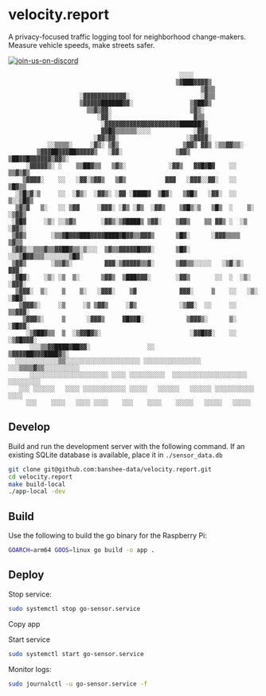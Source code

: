 # velocity.report

A privacy-focused traffic logging tool for neighborhood change-makers. Measure vehicle speeds, make streets safer.

[![join-us-on-discord](https://github.com/user-attachments/assets/fa329256-aee7-4751-b3c4-d35bdf9287f5)](https://discord.gg/XXh6jXVFkt)

```
                                                ░░░░                            
                                               ▒▓███▓▓▓▓▒                       
                                                      ▒▓▒▒                      
                    ░▓▓▓▓▓▓▓▓▓▓▓▓░                    ░▓▒▒                      
                    ▒▓▓▓▓▓██████▓▓░                ▒▓██▓▒                       
                      ▒▒▓▒▓▓░                      ▒▓▒░                         
                         ░▓▓░                       ▓▒▒                         
                          ░▓▓▓▓▓▓▓▓▓▓▓▓▓▓▓▓▓▓▓▓▓██████▓░                        
                          ▓▓█▓▒▒▒▒▒▒░░░░            ░▓▓▒                        
                        ░▓▓▒▓▓░                   ░▒▓▓▓▓░                       
           ░░▒▒▒▒░     ░▓▒░ ▒▓▒                  ▒▓▓▒ ▓▓▒ ░▒▒▓▓▒▒░              
        ▒▓▓▓██▓▓▓██▓▓▓▓▓▒   ░▓▓░               ▒▓▓▒   ▒██▓▓█▓▓▓▓▓▓▒▓▓▒░         
     ░▓▓▓▓▓▒░ ░    ▒▒██▓▒▒   ▒▓▒░            ░▓▓▒   ▓▓█▓█▓    ░░   ▒▒▓▒▓▒       
    ▒▓▓▓▓░    ░░   ░▓▓░▒▓▓▒   ▒▓▒           ▓▓▓   ░▓▓▓░░▓▓░   ░░      ▒█▓▒▒     
  ░▒█▒▓░▒     ░░  ░▓▒░  ░▓▓▒░ ░▓▓ ░████▓  ▒█▓░   ▒▓█▒   ░▓▓░  ░░     ▒░░▒█▓▒    
  ▒▓▒▓   ▒░   ░░ ▒▓▓     ░▓▓▓░ ░▓▒ ░▓▒  ░▓▓▒    ▒▓█▒░▒   ▒█▒  ░    ▒░   ░▒▓▓▒   
 ░▓█▓     ░▒░ ░░▒▓▒       ░▓▓▒░▒▓████▒ ▒▓▓░    ▒▓▓▒    ▒▒ ▓▓▒ ░  ░▒      ░▓▓▒░  
 ▒▓▓▒       ░▒▒▓█▓▓▓███▓▓▓▓████▓█▓▓▒▒▓▓▓▒      ▒█▓░      ░▓▓▓▒▒▒▒         ▒▓▒▒  
 ▒▓▓▒░░▒▒▒▓▒▒▓▓██▓▒▒░▒░░░  ▒▓▒▒▓▓▓▓▓█▓▓▓░      ▒█▓░      ░░░▒█▓▓▒▒▒░░░░░░░▒█▓░  
 ▒▓▓▒       ░▒▒▓▒░         ▓▓▓░▒▓▓▓▓▓▒▒▓░      ▒▓▓▒▒░░░░░   ░▒▓░▒░        ▓▓▓░  
 ░▓█▓░    ░▒░ ░▒  ▒░      ▒▓▓▒  ▒███▓▓▓░       ░▓▓▒       ░░  ░  ░▒░     ░▓▓▓░  
  ▒▓▓▓░  ▒░    ▒    ▒░   ░▓▓▓░    ▒▓            ▓▓▓░     ▒    ░░   ░▒░  ░▓█▓░   
   ▒▓▓▓▒░     ░▒     ░▒ ▒▓▓▒     ░▓▒            ░▒▓▓░  ░░     ░░      ▒▒▓▓▓░    
    ▒▓▓▓▒░     ▒      ░▓▓▓▒     ▓█▓▓█░            ▒▓▓▓▒░      ▒░     ░▓█▓▓░     
     ░▒▓██▓▒▒  ▒  ░▒▓▓█▓▒░                         ░▓▓█▓▓░    ░░ ░▒▓█▓▓▓░       
      ░░░▒▒▓▓████▓██▓▓░                ░░             ▒▓▓▓▓██▓▓▓████▓▒░         
  ░░░░░░░░░░░░▒▒░░░░░░░░░░░░░░░░░░░░░ ░░░░░░░░░░░░░░░░ ░░░▒▒▒▒▓▒▒░░░░░░░░░░     
      ░░░░░░░░░░░░░░░░░░░░░░ ░░░░ ░░░░░░░░░░  ░░░░░░░░░░░░░░░░░░░░░ ░░░░░░░░░   
   ░░░ ░░░░░░   ░░░░ ░░░░░░░░░░░░ ░░░░░   ░░░░░░   ░░░░░░ ░░░░░░░░░░░ ░░░░      
     ░░░    ░░░░   ░░░░ ░░░░    ░░░    ░░░░    ░░░░░   ░░░░░   ░░░░░            
```


## Develop

Build and run the development server with the following command. If an existing SQLite database is available, place it in `./sensor_data.db`

```sh
git clone git@github.com:banshee-data/velocity.report.git
cd velocity.report
make build-local
./app-local -dev
```

## Build 

Use the following to build the go binary for the Raspberry Pi:

```sh
GOARCH=arm64 GOOS=linux go build -o app .
```


## Deploy 

Stop service:

```sh
sudo systemctl stop go-sensor.service
```

Copy app

Start service

```sh
sudo systemctl start go-sensor.service
```

Monitor logs:

```sh
sudo journalctl -u go-sensor.service -f
```